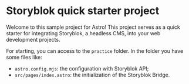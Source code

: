 
# Storyblok quick starter project

Welcome to this sample project for Astro!
This project serves as a quick starter for integrating Storyblok, a headless CMS, into your web development projects.

For starting, you can access to the `practice` folder.
In the folder you have some files like:

- `astro.config.mjs`: the configuration with Storyblok API;
- `src/pages/index.astro`: the initialization of the Storyblok Bridge.

